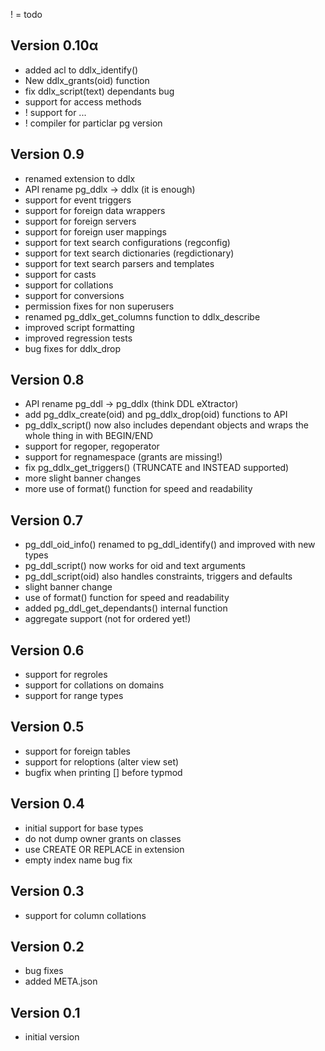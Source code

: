 ! = todo

Version 0.10α
-------------
- added acl to ddlx_identify()
- New ddlx_grants(oid) function
- fix ddlx_script(text) dependants bug
- support for access methods
- ! support for ...
- ! compiler for particlar pg version

Version 0.9
-----------
- renamed extension to ddlx
- API rename pg_ddlx -> ddlx (it is enough)
- support for event triggers
- support for foreign data wrappers
- support for foreign servers
- support for foreign user mappings
- support for text search configurations (regconfig)
- support for text search dictionaries (regdictionary)
- support for text search parsers and templates
- support for casts
- support for collations
- support for conversions
- permission fixes for non superusers
- renamed pg_ddlx_get_columns function to ddlx_describe
- improved script formatting
- improved regression tests
- bug fixes for ddlx_drop

Version 0.8
-----------
- API rename pg_ddl -> pg_ddlx (think DDL eXtractor)
- add pg_ddlx_create(oid) and pg_ddlx_drop(oid) functions to API
- pg_ddlx_script() now also includes dependant objects
  and wraps the whole thing in with BEGIN/END
- support for regoper, regoperator
- support for regnamespace (grants are missing!)
- fix pg_ddlx_get_triggers() (TRUNCATE and INSTEAD supported)
- more slight banner changes
- more use of format() function for speed and readability

Version 0.7
-----------
- pg_ddl_oid_info() renamed to pg_ddl_identify() and improved with new types
- pg_ddl_script() now works for oid and text arguments
- pg_ddl_script(oid) also handles constraints, triggers and defaults
- slight banner change
- use of format() function for speed and readability
- added pg_ddl_get_dependants() internal function
- aggregate support (not for ordered yet!)

Version 0.6
-----------
- support for regroles
- support for collations on domains
- support for range types

Version 0.5
-----------
- support for foreign tables
- support for reloptions (alter view set)
- bugfix when printing [] before typmod

Version 0.4
-----------
- initial support for base types
- do not dump owner grants on classes
- use CREATE OR REPLACE in extension
- empty index name bug fix

Version 0.3
-----------
- support for column collations

Version 0.2
-----------
- bug fixes
- added META.json

Version 0.1
-----------
- initial version
